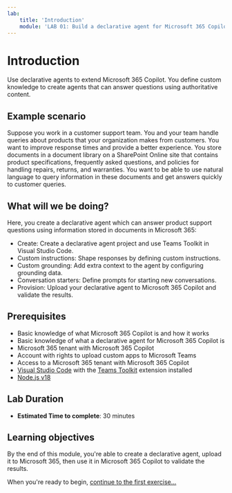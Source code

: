 ```yaml
---
lab:
    title: 'Introduction'
    module: 'LAB 01: Build a declarative agent for Microsoft 365 Copilot using Visual Studio Code'
---
```


# Introduction

Use declarative agents to extend Microsoft 365 Copilot. You define custom knowledge to create agents that can answer questions using authoritative content.

## Example scenario

Suppose you work in a customer support team. You and your team handle queries about products that your organization makes from customers. You want to improve response times and provide a better experience. You store documents in a document library on a SharePoint Online site that contains product specifications, frequently asked questions, and policies for handling repairs, returns, and warranties. You want to be able to use natural language to query information in these documents and get answers quickly to customer queries.

## What will we be doing?

Here, you create a declarative agent which can answer product support questions using information stored in documents in Microsoft 365:

- Create: Create a declarative agent project and use Teams Toolkit in Visual Studio Code.
- Custom instructions: Shape responses by defining custom instructions.
- Custom grounding: Add extra context to the agent by configuring grounding data.
- Conversation starters: Define prompts for starting new conversations.
- Provision: Upload your declarative agent to Microsoft 365 Copilot and validate the results.

## Prerequisites

- Basic knowledge of what Microsoft 365 Copilot is and how it works
- Basic knowledge of what a declarative agent for Microsoft 365 Copilot is
- Microsoft 365 tenant with Microsoft 365 Copilot
- Account with rights to upload custom apps to Microsoft Teams
- Access to a Microsoft 365 tenant with Microsoft 365 Copilot
- [Visual Studio Code](https://code.visualstudio.com/) with the [Teams Toolkit](https://marketplace.visualstudio.com/items?itemName=TeamsDevApp.ms-teams-vscode-extension) extension installed
- [Node.js v18](https://nodejs.org/en/download/package-manager)

## Lab Duration

- **Estimated Time to complete**: 30 minutes

## Learning objectives

By the end of this module, you're able to create a declarative agent, upload it to Microsoft 365, then use it in Microsoft 365 Copilot to validate the results.

When you're ready to begin, [continue to the first exercise...](./2-exercise-create-declarative-agent.md)
